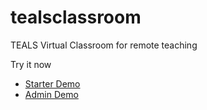 # tealsclassroom
TEALS Virtual Classroom for remote teaching

Try it now
* [Starter Demo](http://tealsclassroom.appspot.com/starter)
* [Admin Demo](http://tealsclassroom.appspot.com/admin)

